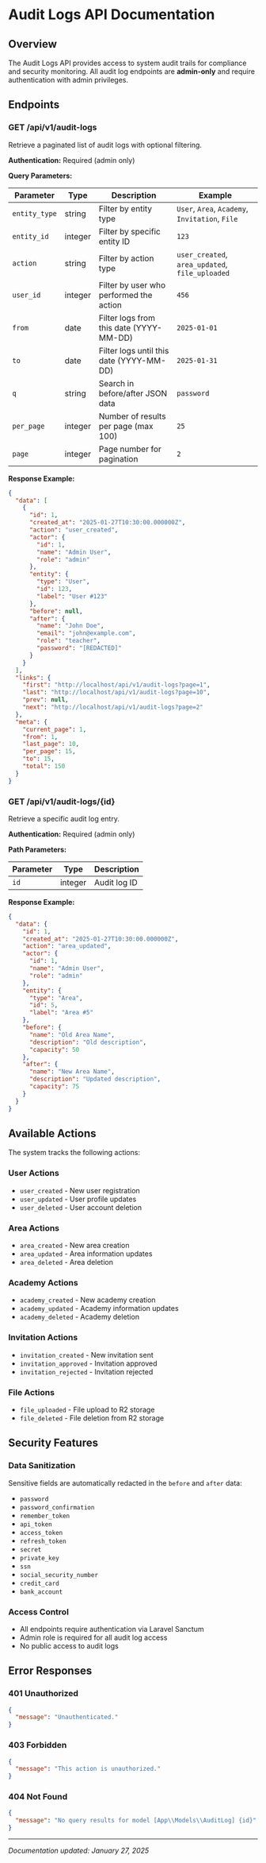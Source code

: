 # Audit Logs API Documentation

## Overview

The Audit Logs API provides access to system audit trails for compliance and security monitoring. All audit log endpoints are **admin-only** and require authentication with admin privileges.

## Endpoints

### GET /api/v1/audit-logs

Retrieve a paginated list of audit logs with optional filtering.

**Authentication:** Required (admin only)

**Query Parameters:**

| Parameter | Type | Description | Example |
|-----------|------|-------------|---------|
| `entity_type` | string | Filter by entity type | `User`, `Area`, `Academy`, `Invitation`, `File` |
| `entity_id` | integer | Filter by specific entity ID | `123` |
| `action` | string | Filter by action type | `user_created`, `area_updated`, `file_uploaded` |
| `user_id` | integer | Filter by user who performed the action | `456` |
| `from` | date | Filter logs from this date (YYYY-MM-DD) | `2025-01-01` |
| `to` | date | Filter logs until this date (YYYY-MM-DD) | `2025-01-31` |
| `q` | string | Search in before/after JSON data | `password` |
| `per_page` | integer | Number of results per page (max 100) | `25` |
| `page` | integer | Page number for pagination | `2` |

**Response Example:**

```json
{
  "data": [
    {
      "id": 1,
      "created_at": "2025-01-27T10:30:00.000000Z",
      "action": "user_created",
      "actor": {
        "id": 1,
        "name": "Admin User",
        "role": "admin"
      },
      "entity": {
        "type": "User",
        "id": 123,
        "label": "User #123"
      },
      "before": null,
      "after": {
        "name": "John Doe",
        "email": "john@example.com",
        "role": "teacher",
        "password": "[REDACTED]"
      }
    }
  ],
  "links": {
    "first": "http://localhost/api/v1/audit-logs?page=1",
    "last": "http://localhost/api/v1/audit-logs?page=10",
    "prev": null,
    "next": "http://localhost/api/v1/audit-logs?page=2"
  },
  "meta": {
    "current_page": 1,
    "from": 1,
    "last_page": 10,
    "per_page": 15,
    "to": 15,
    "total": 150
  }
}
```

### GET /api/v1/audit-logs/{id}

Retrieve a specific audit log entry.

**Authentication:** Required (admin only)

**Path Parameters:**

| Parameter | Type | Description |
|-----------|------|-------------|
| `id` | integer | Audit log ID |

**Response Example:**

```json
{
  "data": {
    "id": 1,
    "created_at": "2025-01-27T10:30:00.000000Z",
    "action": "area_updated",
    "actor": {
      "id": 1,
      "name": "Admin User",
      "role": "admin"
    },
    "entity": {
      "type": "Area",
      "id": 5,
      "label": "Area #5"
    },
    "before": {
      "name": "Old Area Name",
      "description": "Old description",
      "capacity": 50
    },
    "after": {
      "name": "New Area Name",
      "description": "Updated description",
      "capacity": 75
    }
  }
}
```

## Available Actions

The system tracks the following actions:

### User Actions
- `user_created` - New user registration
- `user_updated` - User profile updates
- `user_deleted` - User account deletion

### Area Actions
- `area_created` - New area creation
- `area_updated` - Area information updates
- `area_deleted` - Area deletion

### Academy Actions
- `academy_created` - New academy creation
- `academy_updated` - Academy information updates
- `academy_deleted` - Academy deletion

### Invitation Actions
- `invitation_created` - New invitation sent
- `invitation_approved` - Invitation approved
- `invitation_rejected` - Invitation rejected

### File Actions
- `file_uploaded` - File upload to R2 storage
- `file_deleted` - File deletion from R2 storage

## Security Features

### Data Sanitization

Sensitive fields are automatically redacted in the `before` and `after` data:

- `password`
- `password_confirmation`
- `remember_token`
- `api_token`
- `access_token`
- `refresh_token`
- `secret`
- `private_key`
- `ssn`
- `social_security_number`
- `credit_card`
- `bank_account`

### Access Control

- All endpoints require authentication via Laravel Sanctum
- Admin role is required for all audit log access
- No public access to audit logs

## Error Responses

### 401 Unauthorized
```json
{
  "message": "Unauthenticated."
}
```

### 403 Forbidden
```json
{
  "message": "This action is unauthorized."
}
```

### 404 Not Found
```json
{
  "message": "No query results for model [App\\Models\\AuditLog] {id}"
}
```

---

*Documentation updated: January 27, 2025*
